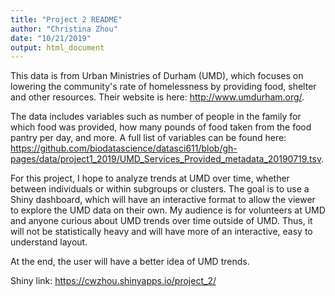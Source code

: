 ```yaml
---
title: "Project 2 README"
author: "Christina Zhou"
date: "10/21/2019"
output: html_document
---
```


This data is from Urban Ministries of Durham (UMD), which focuses on lowering the community's rate of homelessness by providing food, shelter and other resources. Their website is here: http://www.umdurham.org/.

The data includes variables such as number of people in the family for which food was provided, how many pounds of food taken from the food pantry per day, and more. A full list of variables can be found here: https://github.com/biodatascience/datasci611/blob/gh-pages/data/project1_2019/UMD_Services_Provided_metadata_20190719.tsv.

For this project, I hope to analyze trends at UMD over time, whether between individuals or within subgroups or clusters. The goal is to use a Shiny dashboard, which will have an interactive format to allow the viewer to explore the UMD data on their own. My audience is for volunteers at UMD and anyone curious about UMD trends over time outside of UMD. Thus, it will not be statistically heavy and will have more of an interactive, easy to understand layout.

At the end, the user will have a better idea of UMD trends.

Shiny link: https://cwzhou.shinyapps.io/project_2/